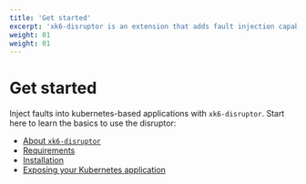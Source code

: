 ```yaml
---
title: 'Get started'
excerpt: 'xk6-disruptor is an extension that adds fault injection capabilities to k6. Start here to learn the basics and how to use the disruptor'
weight: 01
weight: 01
---
```


# Get started

Inject faults into kubernetes-based applications with `xk6-disruptor`. Start here to learn the basics to use the disruptor:

- [About `xk6-disruptor`](https://grafana.com/docs/k6/<K6_VERSION>/testing-guides/injecting-faults-with-xk6-disruptor/)
- [Requirements](https://grafana.com/docs/k6/<K6_VERSION>/testing-guides/injecting-faults-with-xk6-disruptor/requirements)
- [Installation](https://grafana.com/docs/k6/<K6_VERSION>/testing-guides/injecting-faults-with-xk6-disruptor/installation)
- [Exposing your Kubernetes application](https://grafana.com/docs/k6/<K6_VERSION>/testing-guides/injecting-faults-with-xk6-disruptor/expose--your-application)

